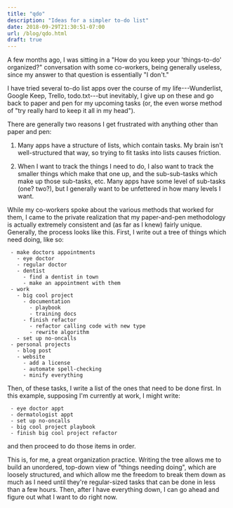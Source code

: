 ```yaml
---
title: "qdo"
description: "Ideas for a simpler to-do list"
date: 2018-09-29T21:30:51-07:00
url: /blog/qdo.html
draft: true
---
```


A few months ago, I was sitting in a "How do you keep your 'things-to-do' organized?" conversation with some co-workers, being generally useless, since my answer to that question is essentially "I don't."

I have tried several to-do list apps over the course of my life---Wunderlist, Google Keep, Trello, todo.txt---but inevitably, I give up on these and go back to paper and pen for my upcoming tasks (or, the even worse method of "try really hard to keep it all in my head").

There are generally two reasons I get frustrated with anything other than paper and pen:

1. Many apps have a structure of lists, which contain tasks.  My brain isn't well-structured that way, so trying to fit tasks into lists causes friction.

2. When I want to track the things I need to do, I also want to track the smaller things which make that one up, and the sub-sub-tasks which make up those sub-tasks, etc.  Many apps have some level of sub-tasks (one? two?), but I generally want to be unfettered in how many levels I want.

While my co-workers spoke about the various methods that worked for them, I came to the private realization that my paper-and-pen methodology is actually extremely consistent and (as far as I knew) fairly unique.  Generally, the process looks like this.  First, I write out a tree of things which need doing, like so:

```
 - make doctors appointments
   - eye doctor
   - regular doctor
   - dentist
     - find a dentist in town
     - make an appointment with them
 - work
   - big cool project
     - documentation
       - playbook
       - training docs
     - finish refactor
       - refactor calling code with new type
       - rewrite algorithm
   - set up no-oncalls
 - personal projects
   - blog post
   - website
     - add a license
     - automate spell-checking
     - minify everything
```

Then, of these tasks, I write a list of the ones that need to be done first.  In this example, supposing I'm currently at work, I might write:

```
 - eye doctor appt
 - dermatologist appt
 - set up no-oncalls
 - big cool project playbook
 - finish big cool project refactor
```

and then proceed to do those items in order.

This is, for me, a great organization practice.  Writing the tree allows me to build an unordered, top-down view of "things needing doing", which are loosely structured, and which allow me the freedom to break them down as much as I need until they're regular-sized tasks that can be done in less than a few hours.  Then, after I have everything down, I can go ahead and figure out what I want to do right now.
